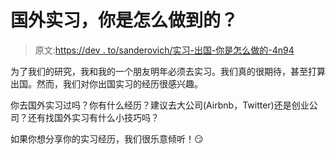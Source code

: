 # 国外实习，你是怎么做到的？

> 原文:[https://dev . to/sanderovich/实习-出国-你是怎么做的-4n94](https://dev.to/sanderovich/internship-abroad-how-did-you-do-it-4n94)

为了我们的研究，我和我的一个朋友明年必须去实习。我们真的很期待，甚至打算出国。然而，我们对你出国实习的经历很感兴趣。

你去国外实习过吗？你有什么经历？建议去大公司(Airbnb，Twitter)还是创业公司？还有找国外实习有什么小技巧吗？

如果你想分享你的实习经历，我们很乐意倾听！😏